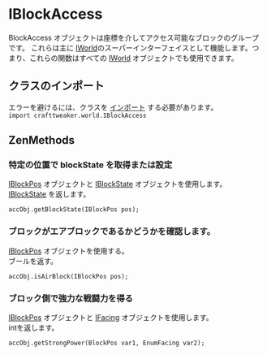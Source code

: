 # IBlockAccess

BlockAccess オブジェクトは座標を介してアクセス可能なブロックのグループです。 これらは主に [IWorld](/Vanilla/World/IWorld/)のスーパーインターフェイスとして機能します。つまり、これらの関数はすべての [IWorld](/Vanilla/World/IWorld/) オブジェクトでも使用できます。

## クラスのインポート

エラーを避けるには、クラスを [インポート](/AdvancedFunctions/Import/) する必要があります。  
`import crafttweaker.world.IBlockAccess`

## ZenMethods

### 特定の位置で blockState を取得または設定

[IBlockPos](/Vanilla/World/IBlockPos/) オブジェクトと [IBlockState](/Vanilla/Blocks/IBlockState/) オブジェクトを使用します。  
[IBlockState](/Vanilla/Blocks/IBlockState/) を返します。

```zenscript
accObj.getBlockState(IBlockPos pos);
```

### ブロックがエアブロックであるかどうかを確認します。

[IBlockPos](/Vanilla/World/IBlockPos/) オブジェクトを使用する。  
ブールを返す。

```zenscript
accObj.isAirBlock(IBlockPos pos);
```

### ブロック側で強力な戦闘力を得る

[IBlockPos](/Vanilla/World/IBlockPos/) オブジェクトと [IFacing](/Vanilla/World/IFacing/) オブジェクトを使用します。  
intを返します。

```zenscript
accObj.getStrongPower(BlockPos var1, EnumFacing var2);
```